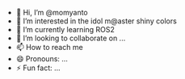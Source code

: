 - 👋 Hi, I’m @momyanto
- 👀 I’m interested in the idol m@aster shiny colors
- 🌱 I’m currently learning ROS2 
- 💞️ I’m looking to collaborate on ...
- 📫 How to reach me 
- 😄 Pronouns: ...
- ⚡ Fun fact: ...

<!---
momyanto/momyanto is a ✨ special ✨ repository because its `README.md` (this file) appears on your GitHub profile.
You can click the Preview link to take a look at your changes.
--->
